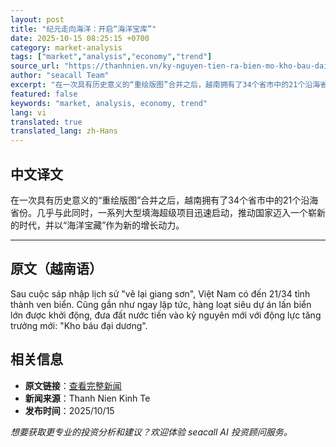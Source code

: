 ```yaml
---
layout: post
title: "纪元走向海洋：开启“海洋宝库”"
date: 2025-10-15 08:25:15 +0700
category: market-analysis
tags: ["market","analysis","economy","trend"]
source_url: "https://thanhnien.vn/ky-nguyen-tien-ra-bien-mo-kho-bau-dai-duong-185251009160141641.htm"
author: "seacall Team"
excerpt: "在一次具有历史意义的“重绘版图”合并之后，越南拥有了34个省市中的21个沿海省份。几乎与此同时，一系列大型填海超级项目迅速启动，推动国家迈入一个崭新的时代，并以“海洋宝藏”作为新的增长动力。..."
featured: false
keywords: "market, analysis, economy, trend"
lang: vi
translated: true
translated_lang: zh-Hans
---
```


## 中文译文

在一次具有历史意义的“重绘版图”合并之后，越南拥有了34个省市中的21个沿海省份。几乎与此同时，一系列大型填海超级项目迅速启动，推动国家迈入一个崭新的时代，并以“海洋宝藏”作为新的增长动力。

---

## 原文（越南语）

Sau cuộc s&aacute;p nhập lịch sử "vẽ lại giang sơn", Việt Nam c&oacute; đến 21/34 tỉnh th&agrave;nh ven biển. Cũng gần như ngay lập tức, h&agrave;ng loạt si&ecirc;u dự &aacute;n lấn biển lớn được khởi động, đưa đất nước tiến v&agrave;o kỷ nguy&ecirc;n mới với động lực tăng trưởng mới: "Kho b&aacute;u đại dương".

## 相关信息

- **原文链接**：[查看完整新闻](https://thanhnien.vn/ky-nguyen-tien-ra-bien-mo-kho-bau-dai-duong-185251009160141641.htm)
- **新闻来源**：Thanh Nien Kinh Te
- **发布时间**：2025/10/15

*想要获取更专业的投资分析和建议？欢迎体验 seacall AI 投资顾问服务。*
